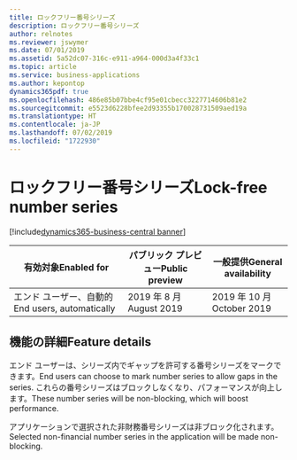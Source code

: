 ```yaml
---
title: ロックフリー番号シリーズ
description: ロックフリー番号シリーズ
author: relnotes
ms.reviewer: jswymer
ms.date: 07/01/2019
ms.assetid: 5a52dc07-316c-e911-a964-000d3a4f33c1
ms.topic: article
ms.service: business-applications
ms.author: kepontop
dynamics365pdf: true
ms.openlocfilehash: 486e85b07bbe4cf95e01cbecc3227714606b81e2
ms.sourcegitcommit: e5523d6228bfee2d93355b170028731509aed19a
ms.translationtype: HT
ms.contentlocale: ja-JP
ms.lasthandoff: 07/02/2019
ms.locfileid: "1722930"
---
```

# <a name="lock-free-number-series"></a><span data-ttu-id="2bd0a-103">ロックフリー番号シリーズ</span><span class="sxs-lookup"><span data-stu-id="2bd0a-103">Lock-free number series</span></span>
[!include[dynamics365-business-central banner](../includes/dynamics365-business-central.md)]

| <span data-ttu-id="2bd0a-104">有効対象</span><span class="sxs-lookup"><span data-stu-id="2bd0a-104">Enabled for</span></span>    |  <span data-ttu-id="2bd0a-105">パブリック プレビュー</span><span class="sxs-lookup"><span data-stu-id="2bd0a-105">Public preview</span></span> | <span data-ttu-id="2bd0a-106">一般提供</span><span class="sxs-lookup"><span data-stu-id="2bd0a-106">General availability</span></span> | 
| ---------- | ---------- |---------- |
|<span data-ttu-id="2bd0a-107">エンド ユーザー、自動的</span><span class="sxs-lookup"><span data-stu-id="2bd0a-107">End users, automatically</span></span>|<span data-ttu-id="2bd0a-108">2019 年 8 月</span><span class="sxs-lookup"><span data-stu-id="2bd0a-108">August 2019</span></span>| <span data-ttu-id="2bd0a-109">2019 年 10 月</span><span class="sxs-lookup"><span data-stu-id="2bd0a-109">October 2019</span></span>|






## <a name="feature-details"></a><span data-ttu-id="2bd0a-110">機能の詳細</span><span class="sxs-lookup"><span data-stu-id="2bd0a-110">Feature details</span></span>
<!--feature detail start -->
<span data-ttu-id="2bd0a-111">エンド ユーザーは、シリーズ内でギャップを許可する番号シリーズをマークできます。</span><span class="sxs-lookup"><span data-stu-id="2bd0a-111">End users can choose to mark number series to allow gaps in the series.</span></span> <span data-ttu-id="2bd0a-112">これらの番号シリーズはブロックしなくなり、パフォーマンスが向上します。</span><span class="sxs-lookup"><span data-stu-id="2bd0a-112">These number series will be non-blocking, which will boost performance.</span></span> 

<span data-ttu-id="2bd0a-113">アプリケーションで選択された非財務番号シリーズは非ブロック化されます。</span><span class="sxs-lookup"><span data-stu-id="2bd0a-113">Selected non-financial number series in the application will be made non-blocking.</span></span>
<!--feature detail end -->










